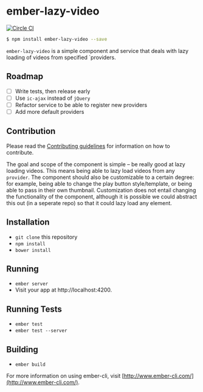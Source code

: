 # ember-lazy-video

[![Circle CI](https://circleci.com/gh/poteto/ember-lazy-video.svg?style=svg)](https://circleci.com/gh/poteto/ember-lazy-video)

```sh
$ npm install ember-lazy-video --save
```

`ember-lazy-video` is a simple component and service that deals with lazy loading of videos from specified `providers. 

## Roadmap
- [ ] Write tests, then release early
- [ ] Use `ic-ajax` instead of `jQuery`
- [ ] Refactor service to be able to register new providers
- [ ] Add more default providers

## Contribution
Please read the [Contributing guidelines](CONTRIBUTING.md) for information on how to contribute. 

The goal and scope of the component is simple – be really good at lazy loading videos. This means being able to lazy load videos from any `provider`. The component should also be customizable to a certain degree: for example, being able to change the play button style/template, or being able to pass in their own thumbnail. Customization does not entail changing the functionality of the component, although it is possible we could abstract this out (in a seperate repo) so that it could lazy load any element.

## Installation

* `git clone` this repository
* `npm install`
* `bower install`

## Running

* `ember server`
* Visit your app at http://localhost:4200.

## Running Tests

* `ember test`
* `ember test --server`

## Building

* `ember build`

For more information on using ember-cli, visit [http://www.ember-cli.com/](http://www.ember-cli.com/).
